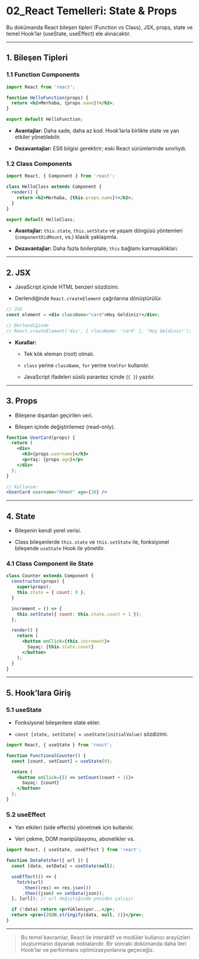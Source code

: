 # 02_React Temelleri: State & Props

Bu dokümanda React bileşen tipleri (Function vs Class), JSX, props, state ve temel Hook’lar (useState, useEffect) ele alınacaktır.

---

## 1. Bileşen Tipleri

### 1.1 Function Components

```jsx
import React from 'react';

function HelloFunction(props) {
  return <h2>Merhaba, {props.name}!</h2>;
}

export default HelloFunction;
```

- **Avantajlar:** Daha sade, daha az kod. Hook’larla birlikte state ve yan etkiler yönetilebilir.
    
- **Dezavantajlar:** ES6 bilgisi gerektirir; eski React sürümlerinde sınırlıydı.
    

### 1.2 Class Components

```jsx
import React, { Component } from 'react';

class HelloClass extends Component {
  render() {
    return <h2>Merhaba, {this.props.name}!</h2>;
  }
}

export default HelloClass;
```

- **Avantajlar:** `this.state`, `this.setState` ve yaşam döngüsü yöntemleri (`componentDidMount`, vs.) klasik yaklaşımla.
    
- **Dezavantajlar:** Daha fazla boilerplate; `this` bağlamı karmaşıklıkları.
    

---

## 2. JSX

- JavaScript içinde HTML benzeri sözdizimi.
    
- Derlendiğinde `React.createElement` çağrılarına dönüştürülür.
    

```jsx
// JSX
const element = <div className="card">Hoş Geldiniz!</div>;

// Derlendiğinde
// React.createElement('div', { className: 'card' }, 'Hoş Geldiniz!');
```

- **Kurallar:**
    
    - Tek kök eleman (root) olmalı.
        
    - `class` yerine `className`, `for` yerine `htmlFor` kullanılır.
        
    - JavaScript ifadeleri süslü parantez içinde (`{ }`) yazılır.
        

---

## 3. Props

- Bileşene dışardan geçirilen veri.
    
- Bileşen içinde değiştirilemez (read-only).
    

```jsx
function UserCard(props) {
  return (
    <div>
      <h3>{props.username}</h3>
      <p>Yaş: {props.age}</p>
    </div>
  );
}

// Kullanım:
<UserCard username="Ahmet" age={30} />
```

---

## 4. State

- Bileşenin kendi yerel verisi.
    
- Class bileşenlerde `this.state` ve `this.setState` ile, fonksiyonel bileşende `useState` Hook ile yönetilir.
    

### 4.1 Class Component ile State

```jsx
class Counter extends Component {
  constructor(props) {
    super(props);
    this.state = { count: 0 };
  }

  increment = () => {
    this.setState({ count: this.state.count + 1 });
  };

  render() {
    return (
      <button onClick={this.increment}>
        Sayaç: {this.state.count}
      </button>
    );
  }
}
```

---

## 5. Hook’lara Giriş

### 5.1 useState

- Fonksiyonel bileşenlere state ekler.
    
- `const [state, setState] = useState(initialValue)` sözdizimi.
    

```jsx
import React, { useState } from 'react';

function FunctionalCounter() {
  const [count, setCount] = useState(0);

  return (
    <button onClick={() => setCount(count + 1)}>
      Sayaç: {count}
    </button>
  );
}
```

### 5.2 useEffect

- Yan etkileri (side effects) yönetmek için kullanılır.
    
- Veri çekme, DOM manipülasyonu, abonelikler vs.
    

```jsx
import React, { useState, useEffect } from 'react';

function DataFetcher({ url }) {
  const [data, setData] = useState(null);

  useEffect(() => {
    fetch(url)
      .then((res) => res.json())
      .then((json) => setData(json));
  }, [url]); // url değiştiğinde yeniden çalışır

  if (!data) return <p>Yükleniyor...</p>;
  return <pre>{JSON.stringify(data, null, 2)}</pre>;
}
```

---

> Bu temel kavramlar, React ile interaktif ve modüler kullanıcı arayüzleri oluşturmanın dayanak noktalarıdır. Bir sonraki dokümanda daha ileri Hook’lar ve performans optimizasyonlarına geçeceğiz.